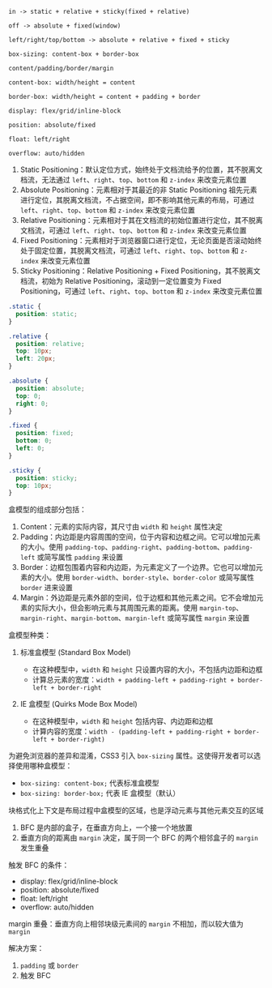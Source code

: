```
in -> static + relative + sticky(fixed + relative)

off -> absolute + fixed(window)

left/right/top/bottom -> absolute + relative + fixed + sticky

box-sizing: content-box + border-box

content/padding/border/margin

content-box: width/height = content

border-box: width/height = content + padding + border

display: flex/grid/inline-block

position: absolute/fixed

float: left/right

overflow: auto/hidden
```

1. Static Positioning：默认定位方式，始终处于文档流给予的位置，其不脱离文档流，无法通过 `left`、`right`、`top`、`bottom` 和 `z-index` 来改变元素位置
2. Absolute Positioning：元素相对于其最近的非 Static Positioning 祖先元素进行定位，其脱离文档流，不占据空间，即不影响其他元素的布局，可通过 `left`、`right`、`top`、`bottom` 和 `z-index` 来改变元素位置
3. Relative Positioning：元素相对于其在文档流的初始位置进行定位，其不脱离文档流，可通过 `left`、`right`、`top`、`bottom` 和 `z-index` 来改变元素位置
4. Fixed Positioning：元素相对于浏览器窗口进行定位，无论页面是否滚动始终处于固定位置，其脱离文档流，可通过 `left`、`right`、`top`、`bottom` 和 `z-index` 来改变元素位置
5. Sticky Positioning：Relative Positioning + Fixed Positioning，其不脱离文档流，初始为 Relative Positioning，滚动到一定位置变为 Fixed Positioning，可通过 `left`、`right`、`top`、`bottom` 和 `z-index` 来改变元素位置

```CSS
.static {
  position: static;
}

.relative {
  position: relative;
  top: 10px;
  left: 20px;
}

.absolute {
  position: absolute;
  top: 0;
  right: 0;
}

.fixed {
  position: fixed;
  bottom: 0;
  left: 0;
}

.sticky {
  position: sticky;
  top: 10px;
}
```

盒模型的组成部分包括：

1. Content：元素的实际内容，其尺寸由 `width` 和 `height` 属性决定
2. Padding：内边距是内容周围的空间，位于内容和边框之间。它可以增加元素的大小。使用 `padding-top`、`padding-right`、`padding-bottom`、`padding-left` 或简写属性 `padding` 来设置
3. Border：边框包围着内容和内边距，为元素定义了一个边界。它也可以增加元素的大小。使用 `border-width`、`border-style`、`border-color` 或简写属性 `border` 进来设置
4. Margin：外边距是元素外部的空间，位于边框和其他元素之间。它不会增加元素的实际大小，但会影响元素与其周围元素的距离。使用 `margin-top`、`margin-right`、`margin-bottom`、`margin-left` 或简写属性 `margin` 来设置

盒模型种类：

1. 标准盒模型 (Standard Box Model)

   - 在这种模型中，`width` 和 `height` 只设置内容的大小，不包括内边距和边框
   - 计算总元素的宽度：`width + padding-left + padding-right + border-left + border-right`

2. IE 盒模型 (Quirks Mode Box Model)

   - 在这种模型中，`width` 和 `height` 包括内容、内边距和边框
   - 计算内容的宽度：`width - (padding-left + padding-right + border-left + border-right)`

为避免浏览器的差异和混淆，CSS3 引入 `box-sizing` 属性。这使得开发者可以选择使用哪种盒模型：

- `box-sizing: content-box;` 代表标准盒模型
- `box-sizing: border-box;` 代表 IE 盒模型（默认）

块格式化上下文是布局过程中盒模型的区域，也是浮动元素与其他元素交互的区域

1. BFC 是内部的盒子，在垂直方向上，一个接一个地放置
2. 垂直方向的距离由 `margin` 决定，属于同一个 BFC 的两个相邻盒子的 `margin` 发生重叠

触发 BFC 的条件：

- display: flex/grid/inline-block
- position: absolute/fixed
- float: left/right
- overflow: auto/hidden

margin 重叠：垂直方向上相邻块级元素间的 `margin` 不相加，而以较大值为 `margin`

解决方案：

1. `padding` 或 `border` 
2. 触发 BFC
